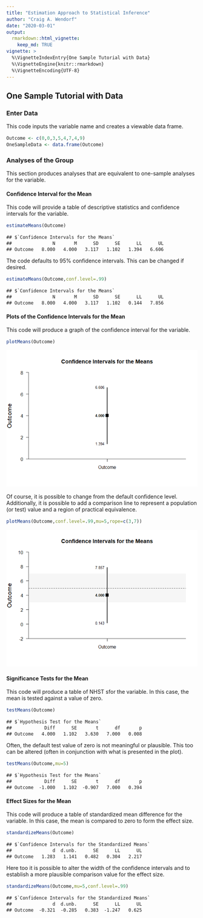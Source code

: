 ```yaml
---
title: "Estimation Approach to Statistical Inference"
author: "Craig A. Wendorf"
date: "2020-03-01"
output: 
  rmarkdown::html_vignette:
    keep_md: TRUE
vignette: >
  %\VignetteIndexEntry{One Sample Tutorial with Data}
  %\VignetteEngine{knitr::rmarkdown}
  %\VignetteEncoding{UTF-8}
---
```






## One Sample Tutorial with Data

### Enter Data

This code inputs the variable name and creates a viewable data frame.

```r
Outcome <- c(0,0,3,5,4,7,4,9)
OneSampleData <- data.frame(Outcome)
```

### Analyses of the Group

This section produces analyses that are equivalent to one-sample analyses for the variable.

#### Confidence Interval for the Mean

This code will provide a table of descriptive statistics and confidence intervals for the variable.

```r
estimateMeans(Outcome)
```

```
## $`Confidence Intervals for the Means`
##               N       M      SD      SE      LL      UL
## Outcome   8.000   4.000   3.117   1.102   1.394   6.606
```

The code defaults to 95% confidence intervals. This can be changed if desired.

```r
estimateMeans(Outcome,conf.level=.99)
```

```
## $`Confidence Intervals for the Means`
##               N       M      SD      SE      LL      UL
## Outcome   8.000   4.000   3.117   1.102   0.144   7.856
```

#### Plots of the Confidence Intervals for the Mean

This code will produce a graph of the confidence interval for the variable.

```r
plotMeans(Outcome)
```

![](figures/OneSample-MeansA-1.png)<!-- -->

Of course, it is possible to change from the default confidence level. Additionally, it is possible to add a comparison line to represent a population (or test) value and a region of practical equivalence.

```r
plotMeans(Outcome,conf.level=.99,mu=5,rope=c(3,7))
```

![](figures/OneSample-MeansB-1.png)<!-- -->

#### Significance Tests for the Mean

This code will produce a table of NHST sfor the variable. In this case, the mean is tested against a value of zero.

```r
testMeans(Outcome)
```

```
## $`Hypothesis Test for the Means`
##            Diff      SE       t      df       p
## Outcome   4.000   1.102   3.630   7.000   0.008
```

Often, the default test value of zero is not meaningful or plausible. This too can be altered (often in conjunction with what is presented in the plot).

```r
testMeans(Outcome,mu=5)
```

```
## $`Hypothesis Test for the Means`
##            Diff      SE       t      df       p
## Outcome  -1.000   1.102  -0.907   7.000   0.394
```

#### Effect Sizes for the Mean

This code will produce a table of standardized mean difference for the variable. In this case, the mean is compared to zero to form the effect size.

```r
standardizeMeans(Outcome)
```

```
## $`Confidence Intervals for the Standardized Means`
##               d  d.unb.      SE      LL      UL
## Outcome   1.283   1.141   0.482   0.304   2.217
```

Here too it is possible to alter the width of the confidence intervals and to establish a more plausible comparison value for the effect size.

```r
standardizeMeans(Outcome,mu=5,conf.level=.99)
```

```
## $`Confidence Intervals for the Standardized Means`
##               d  d.unb.      SE      LL      UL
## Outcome  -0.321  -0.285   0.383  -1.247   0.625
```
